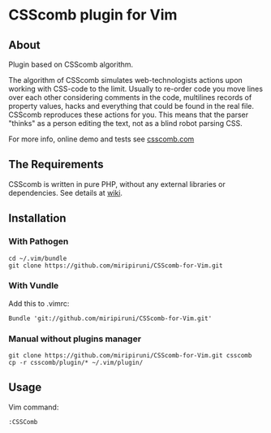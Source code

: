 # CSScomb plugin for Vim

## About
Plugin based on CSScomb algorithm.

The algorithm of CSScomb simulates web-technologists actions upon working with CSS-code to the limit. Usually to re-order code you move lines over each other considering comments in the code, multilines records of property values, hacks and everything that could be found in the real file. CSScomb reproduces these actions for you. This means that the parser "thinks" as a person editing the text, not as a blind robot parsing CSS.

For more info, online demo and tests see [csscomb.com](http://csscomb.com/)


## The Requirements

CSScomb is written in pure PHP, without any external libraries or dependencies.
See details at [wiki](https://github.com/miripiruni/CSScomb/wiki/Requirements).


## Installation

### With Pathogen

```
cd ~/.vim/bundle
git clone https://github.com/miripiruni/CSScomb-for-Vim.git
```

### With Vundle
Add this to .vimrc:
```
Bundle 'git://github.com/miripiruni/CSScomb-for-Vim.git'
```

### Manual without plugins manager
```
git clone https://github.com/miripiruni/CSScomb-for-Vim.git csscomb
cp -r csscomb/plugin/* ~/.vim/plugin/
```

## Usage
Vim command:
```
:CSSComb
```
